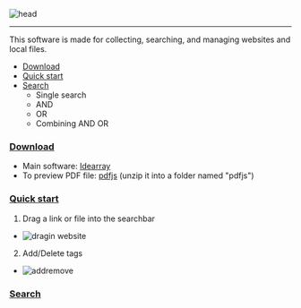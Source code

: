 ![head](https://user-images.githubusercontent.com/36077492/110198503-076d6e00-7e8e-11eb-94ef-584e29cdad5d.png)
****
This software is made for collecting, searching, and managing websites and local files.
* [Download](#download)
* [Quick start](#quickstart)
* [Search](#search)
  * Single search
  * AND
  * OR
  * Combining AND OR
### [Download](#download)
  * Main software: [Idearray](https://github.com/HSDSZ/Idearray/tags)
  * To preview PDF file: [pdfjs](https://mozilla.github.io/pdf.js/getting_started/#download) (unzip it into a folder named "pdfjs")
### [Quick start](#quickstart)
1. Drag a link or file into the searchbar
* ![dragin website](https://user-images.githubusercontent.com/36077492/110198986-29b4bb00-7e91-11eb-96d9-bec95d409a89.gif)
2. Add/Delete tags
* ![addremove](https://user-images.githubusercontent.com/36077492/110199067-76989180-7e91-11eb-99eb-85bccddd5b9f.gif)
### [Search](#search)

